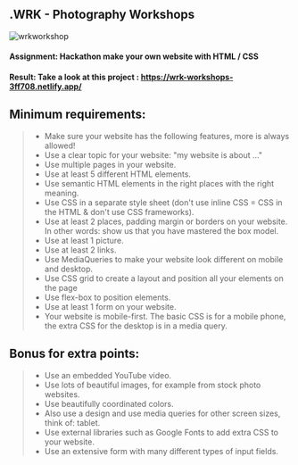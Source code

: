 ## .WRK - Photography Workshops

![wrkworkshop](https://user-images.githubusercontent.com/72910410/110693004-42053c80-81e7-11eb-82d7-ce53b4675d12.jpg)

#### **Assignment:** Hackathon make your own website with HTML / CSS

#### **Result:** Take a look at this project : https://wrk-workshops-3ff708.netlify.app/


## Minimum requirements:


>- Make sure your website has the following features, more is always allowed!
>- Use a clear topic for your website: "my website is about ..."
>- Use multiple pages in your website.
>- Use at least 5 different HTML elements.
>- Use semantic HTML elements in the right places with the right meaning.
>- Use CSS in a separate style sheet (don't use inline CSS = CSS in the HTML & don't use CSS frameworks).
>- Use at least 2 places, padding margin or borders on your website. In other words: show us that you have mastered the box model.
>- Use at least 1 picture.
>- Use at least 2 links.
>- Use MediaQueries to make your website look different on mobile and desktop.
>- Use CSS grid to create a layout and position all your elements on the page
>- Use flex-box to position elements.
>- Use at least 1 form on your website.
>- Your website is mobile-first. The basic CSS is for a mobile phone, the extra CSS for the desktop is in a media query.



## Bonus for extra points:
>- Use an embedded YouTube video.
>- Use lots of beautiful images, for example from stock photo websites.
>- Use beautifully coordinated colors.
>- Also use a design and use media queries for other screen sizes, think of: tablet.
>- Use external libraries such as Google Fonts to add extra CSS to your website.
>- Use an extensive form with many different types of input fields.
